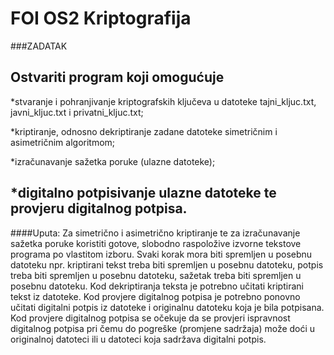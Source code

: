 # FOI OS2 Kriptografija

###ZADATAK

Ostvariti program koji omogućuje
---
*stvaranje i pohranjivanje kriptografskih ključeva u datoteke tajni_kljuc.txt, javni_kljuc.txt i privatni_kljuc.txt;

*kriptiranje, odnosno dekriptiranje zadane datoteke simetričnim i asimetričnim algoritmom;

*izračunavanje sažetka poruke (ulazne datoteke);

*digitalno potpisivanje ulazne datoteke te provjeru digitalnog potpisa.
---
####Uputa: 
Za simetrično i asimetrično kriptiranje te za izračunavanje sažetka poruke koristiti gotove, 
slobodno raspoložive izvorne tekstove programa po vlastitom izboru. Svaki korak mora biti spremljen 
u posebnu datoteku npr. kriptirani tekst treba biti spremljen u posebnu datoteku, potpis treba biti 
spremljen u posebnu datoteku, sažetak treba biti spremljen u posebnu datoteku. 
Kod dekriptiranja teksta je potrebno učitati kriptirani tekst iz datoteke. 
Kod provjere digitalnog potpisa je potrebno ponovno učitati digitalni potpis iz datoteke i originalnu 
datoteku koja je bila potpisana. Kod provjere digitalnog potpisa se očekuje da se provjeri ispravnost 
digitalnog potpisa pri čemu do pogreške (promjene sadržaja) može doći u originalnoj datoteci ili u 
datoteci koja sadržava digitalni potpis. 